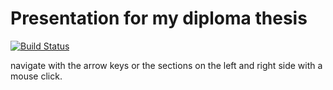 # Presentation for my diploma thesis

[![Build Status](https://travis-ci.org/lukasholzer/diploma-thesis-presentation.svg?branch=master)](https://travis-ci.org/lukasholzer/diploma-thesis-presentation)

navigate with the arrow keys or the sections on the left and right side with a mouse click.